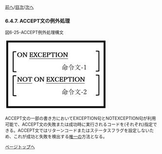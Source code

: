 <!--navi start1-->
[前へ](6-4-6.md)/[目次](https://opensourcecobol.github.io/markdown/TOC.html)/[次へ](6-5-1.md)
<!--navi end1-->
### 6.4.7. ACCEPT文の例外処理

図6-25-ACCEPT例外処理構文

![alt text](Image/6-25.png)

ACCEPT文の一部の書き方においてEXCEPTION句とNOTEXCEPTION句が利用可能で、ACCEPT文の失敗または成功時に実行されるコードを(それぞれ)指定できる。ACCEPT文ではリターンコードまたはステータスフラグを設定しないため、これが成功と失敗を検出する<u>唯一の</u>方法となる。

<!--navi start2-->

[ページトップへ](6-4-7.md)
<!--navi end2-->
